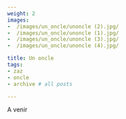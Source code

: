 ```yaml
---
weight: 2
images:
-  /images/un_oncle/unoncle (2).jpg/
-  /images/un_oncle/unoncle (1).jpg/
-  /images/un_oncle/unoncle (3).jpg/
-  /images/un_oncle/unoncle (4).jpg/

title: Un oncle
tags:
- zaz
- oncle
- archive # all posts

---
```


A venir
